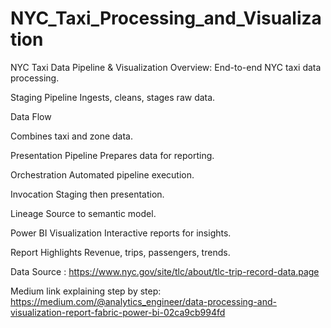 # NYC_Taxi_Processing_and_Visualization


NYC Taxi Data Pipeline & Visualization
Overview: End-to-end NYC taxi data processing.

Staging Pipeline
Ingests, cleans, stages raw data.

Data Flow

Combines taxi and zone data.

Presentation Pipeline
Prepares data for reporting.

Orchestration
Automated pipeline execution.

Invocation
Staging then presentation.

Lineage
Source to semantic model.

Power BI Visualization
Interactive reports for insights.

Report Highlights
Revenue, trips, passengers, trends.




Data Source : https://www.nyc.gov/site/tlc/about/tlc-trip-record-data.page

Medium link explaining step by step: https://medium.com/@analytics_engineer/data-processing-and-visualization-report-fabric-power-bi-02ca9cb994fd
